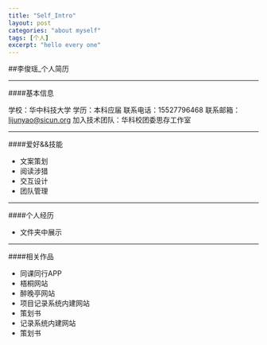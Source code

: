 ```yaml
---
title: "Self_Intro"
layout: post
categories: "about myself"
tags: [个人]
excerpt: "hello every one"
---
```





##李俊瑶_个人简历

---
####基本信息

学校：华中科技大学
学历：本科应届
联系电话：15527796468
联系邮箱：lijunyao@sicun.org
加入技术团队：华科校团委思存工作室

---

####爱好&&技能
 - 文案策划
 - 阅读涉猎
 - 交互设计
 - 团队管理

---
####个人经历

 - 文件夹中展示

---

####相关作品
 - 同课同行APP
 - 梧桐网站
 - 醉晚亭网站
 - 项目记录系统内建网站
 - 策划书
 - 记录系统内建网站
 - 策划书
